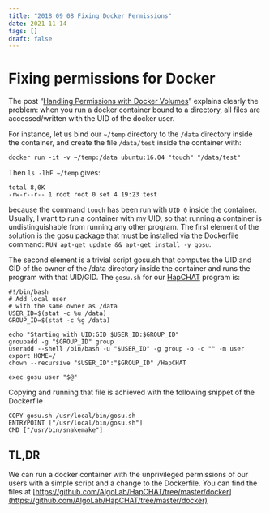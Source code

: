 ```yaml
---
title: "2018 09 08 Fixing Docker Permissions"
date: 2021-11-14
tags: []
draft: false
---
```



# Fixing permissions for Docker

The post “[Handling Permissions with Docker Volumes](https://denibertovic.com/posts/handling-permissions-with-docker-volumes/)” explains clearly the problem: when you run a docker container bound to a directory, all files are accessed/written with the UID of the docker user.

For instance, let us bind our `~/temp` directory to the `/data` directory inside the container, and create the file `/data/test` inside the container with:

```
docker run -it -v ~/temp:/data ubuntu:16.04 "touch" "/data/test"
```


Then `ls -lhF ~/temp` gives:

```
total 8,0K
-rw-r--r-- 1 root root 0 set 4 19:23 test
```

because the command `touch` has been run with `UID 0` inside the container. Usually, I want to run a container with my UID, so that running a container is undistinguishable from running any other program. The first element of the solution is the gosu package that must be installed via the Dockerfile command: `RUN apt-get update && apt-get install -y gosu`.

The second element is a trivial script gosu.sh that computes the UID and GID of the owner of the /data directory inside the container and runs the program with that UID/GID. The `gosu.sh` for our [HapCHAT](https://github.com/AlgoLab/HapCHAT) program is:

```
#!/bin/bash
# Add local user
# with the same owner as /data
USER_ID=$(stat -c %u /data)
GROUP_ID=$(stat -c %g /data)
 
echo "Starting with UID:GID $USER_ID:$GROUP_ID"
groupadd -g "$GROUP_ID" group
useradd --shell /bin/bash -u "$USER_ID" -g group -o -c "" -m user
export HOME=/
chown --recursive "$USER_ID":"$GROUP_ID" /HapCHAT
 
exec gosu user "$@"
```

Copying and running that file is achieved with the following snippet of the Dockerfile

```
COPY gosu.sh /usr/local/bin/gosu.sh
ENTRYPOINT ["/usr/local/bin/gosu.sh"]
CMD ["/usr/bin/snakemake"]
```


## TL,DR

We can run a docker container with the unprivileged permissions of our users with a simple script and a change to the Dockerfile. You can find the files at [https://github.com/AlgoLab/HapCHAT/tree/master/docker](https://github.com/AlgoLab/HapCHAT/tree/master/docker)
